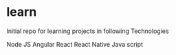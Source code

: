 # learn
Initial repo for learning projects in following Technologies

Node JS
Angular
React
React Native
Java script
